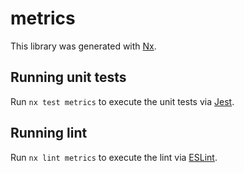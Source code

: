 # metrics

This library was generated with [Nx](https://nx.dev).

## Running unit tests

Run `nx test metrics` to execute the unit tests via [Jest](https://jestjs.io).

## Running lint

Run `nx lint metrics` to execute the lint via [ESLint](https://eslint.org/).
